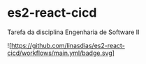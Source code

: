 # es2-react-cicd
Tarefa da disciplina Engenharia de Software II

![https://github.com/linasdias/es2-react-cicd/workflows/main.yml/badge.svg]